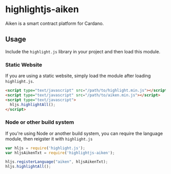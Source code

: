 # highlightjs-aiken
Aiken is a smart contract platform for Cardano.

## Usage
Include the `highlight.js` library in your project and then load this module.

### Static Website
If you are using a static website, simply load the module after loading `highlight.js`.
```html
<script type="text/javascript" src="/path/to/highlight.min.js"></script>
<script type="text/javascript" src="/path/to/aiken.min.js"></script>
<script type="text/javascript">
  hljs.highlightAll();
</script>
```

### Node or other build system
If you're using Node or another build system, you can require the language module, then reigster it with `highlight.js`
```javascript
var hljs = require('highlight.js');
var hljsAikenTxt = require('highlightjs-aiken');

hljs.registerLanguage("aiken", hljsAikenTxt);
hljs.highlightAll();
````
